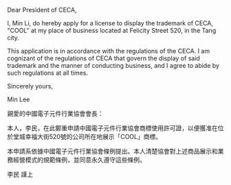 Dear President of CECA,

I, Min Li, do hereby apply for a license to display the trademark of
CECA, "COOL" at my place of business located at Felicity Street 520, in
the Tang city.

This application is in accordance with the regulations of the CECA. I am
cognizant of the regulations of CECA that govern the display of said
trademark and the manner of conducting business, and I agree to abide by
such regulations at all times.

Sincerely yours,

Min Lee

親愛的中國電子元件行業協會會長：

本人，李民，在此鄭重申請中國電子元件行業協會商標使用許可證，以便獲准在位於堂城幸福大街520號的公司所在地展示「COOL」商標。

本申請系依據中國電子元件行業協會條例提出。本人清楚協會對上述商品展示和業務經營模式的規範條例，並同意永久遵守這些條例。

李民 謹上
